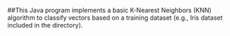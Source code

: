 ##This Java program implements a basic K-Nearest Neighbors (KNN) algorithm to classify vectors based on a training dataset (e.g., Iris dataset included in the directory).
